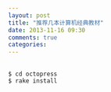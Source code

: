 ```yaml
---
layout: post
title: "推荐几本计算机经典教材"
date: 2013-11-16 09:30
comments: true
categories: 
---
```

<pre>
	<code class="python">
$ cd octopress
$ rake install
	</code>
</pre>

